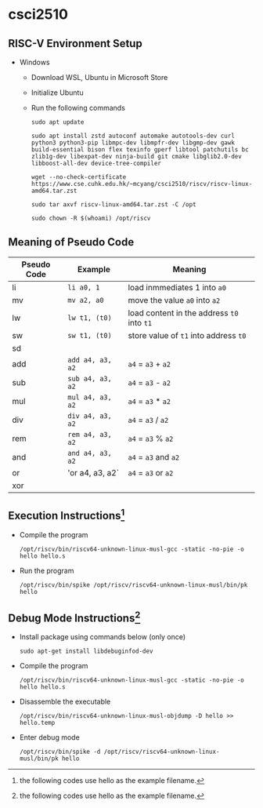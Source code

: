 # csci2510

## RISC-V Environment Setup

- Windows
    - Download WSL, Ubuntu in Microsoft Store  
    - Initialize Ubuntu
    - Run the following commands  

        ```
        sudo apt update

        sudo apt install zstd autoconf automake autotools-dev curl python3 python3-pip libmpc-dev libmpfr-dev libgmp-dev gawk build-essential bison flex texinfo gperf libtool patchutils bc zlib1g-dev libexpat-dev ninja-build git cmake libglib2.0-dev libboost-all-dev device-tree-compiler

        wget --no-check-certificate https://www.cse.cuhk.edu.hk/~mcyang/csci2510/riscv/riscv-linux-amd64.tar.zst

        sudo tar axvf riscv-linux-amd64.tar.zst -C /opt

        sudo chown -R $(whoami) /opt/riscv
        ```

## Meaning of Pseudo Code

| Pseudo Code | Example          | Meaning                                    |
|-------------|------------------|--------------------------------------------|
| li          | `li a0, 1`       | load inmmediates 1 into `a0`               |
| mv          | `mv a2, a0`      | move the value `a0` into `a2`              |
| lw          | `lw t1, (t0)`    | load content in the address `t0` into `t1` |
| sw          | `sw t1, (t0)`    | store value of `t1` into address `t0`      |
| sd          |                  |                                            |
| add         | `add a4, a3, a2` | `a4` = `a3` + `a2`                         |
| sub         | `sub a4, a3, a2` | `a4` = `a3` - `a2`                         |
| mul         | `mul a4, a3, a2` | `a4` = `a3` * `a2`                         |
| div         | `div a4, a3, a2` | `a4` = `a3` / `a2`                         |
| rem         | `rem a4, a3, a2` | `a4` = `a3` % `a2`                         |
| and         | `and a4, a3, a2` | `a4` = `a3` and  `a2`                      |
| or          | 'or a4, a3, a2`  | `a4` = `a3` or  `a2`                       |
| xor         |                  |                                            |

## Execution Instructions[^1]

- Compile the program  

    ```Shell
    /opt/riscv/bin/riscv64-unknown-linux-musl-gcc -static -no-pie -o hello hello.s
    ```

- Run the program  

    ```Shell
    /opt/riscv/bin/spike /opt/riscv/riscv64-unknown-linux-musl/bin/pk hello
    ```

## Debug Mode Instructions[^1]

[^1]: the following codes use hello as the example filename. 

- Install package using commands below (only once)  

    ```
    sudo apt-get install libdebuginfod-dev
    ```

- Compile the program  

    ```Shell
    /opt/riscv/bin/riscv64-unknown-linux-musl-gcc -static -no-pie -o hello hello.s
    ```

- Disassemble the executable

    ```Shell
    /opt/riscv/bin/riscv64-unknown-linux-musl-objdump -D hello >> hello.temp
    ```

- Enter debug mode  

    ```Shell
    /opt/riscv/bin/spike -d /opt/riscv/riscv64-unknown-linux-musl/bin/pk hello
    ```

